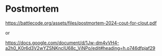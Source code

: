 # Postmortem

[https://battlecode.org/assets/files/postmortem-2024-cout-for-clout.pdf 
](url)

or

[https://docs.google.com/document/d/1Jw-dm4vVH4-a2h0_K0r6d3V2wYZSNKncIU68c_ViNPo/edit#heading=h.o746dfpjaf29
](url)
